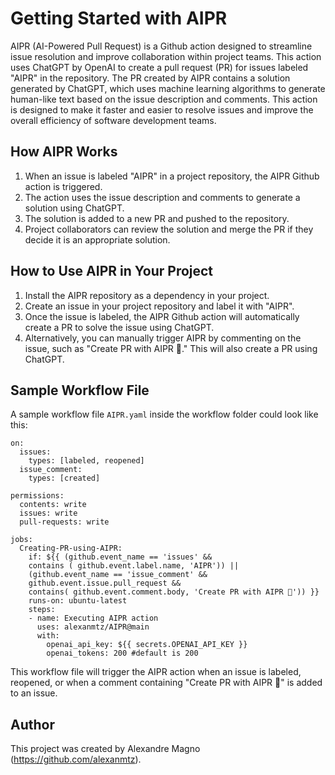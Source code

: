 # Getting Started with AIPR

AIPR (AI-Powered Pull Request) is a Github action designed to streamline issue resolution and improve collaboration within project teams. This action uses ChatGPT by OpenAI to create a pull request (PR) for issues labeled "AIPR" in the repository. The PR created by AIPR contains a solution generated by ChatGPT, which uses machine learning algorithms to generate human-like text based on the issue description and comments. This action is designed to make it faster and easier to resolve issues and improve the overall efficiency of software development teams.

## How AIPR Works

1. When an issue is labeled "AIPR" in a project repository, the AIPR Github action is triggered.
2. The action uses the issue description and comments to generate a solution using ChatGPT.
3. The solution is added to a new PR and pushed to the repository.
4. Project collaborators can review the solution and merge the PR if they decide it is an appropriate solution.

## How to Use AIPR in Your Project

1. Install the AIPR repository as a dependency in your project.
2. Create an issue in your project repository and label it with "AIPR".
3. Once the issue is labeled, the AIPR Github action will automatically create a PR to solve the issue using ChatGPT.
4. Alternatively, you can manually trigger AIPR by commenting on the issue, such as "Create PR with AIPR 🚀." This will also create a PR using ChatGPT.

## Sample Workflow File

A sample workflow file `AIPR.yaml` inside the workflow folder could look like this:

```
on:
  issues:
    types: [labeled, reopened]
  issue_comment:
    types: [created]

permissions:
  contents: write
  issues: write
  pull-requests: write

jobs:
  Creating-PR-using-AIPR:
    if: ${{ (github.event_name == 'issues' && 
    contains ( github.event.label.name, 'AIPR')) || 
    (github.event_name == 'issue_comment' && 
    github.event.issue.pull_request &&
    contains( github.event.comment.body, 'Create PR with AIPR 🚀')) }}
    runs-on: ubuntu-latest
    steps:
    - name: Executing AIPR action
      uses: alexanmtz/AIPR@main
      with:
        openai_api_key: ${{ secrets.OPENAI_API_KEY }}
        openai_tokens: 200 #default is 200
```
This workflow file will trigger the AIPR action when an issue is labeled, reopened, or when a comment containing "Create PR with AIPR 🚀" is added to an issue.

## Author
This project was created by Alexandre Magno (https://github.com/alexanmtz).
